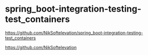 # spring_boot-integration-testing-test_containers




https://github.com/NikSoftelevation/spring_boot-integration-testing-test_containers

https://github.com/NikSoftelevation
